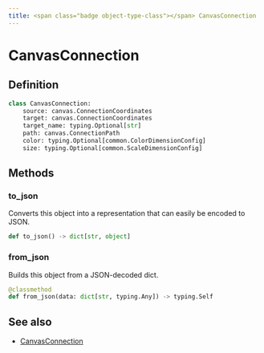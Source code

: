 ```yaml
---
title: <span class="badge object-type-class"></span> CanvasConnection
---
```

# <span class="badge object-type-class"></span> CanvasConnection

## Definition

```python
class CanvasConnection:
    source: canvas.ConnectionCoordinates
    target: canvas.ConnectionCoordinates
    target_name: typing.Optional[str]
    path: canvas.ConnectionPath
    color: typing.Optional[common.ColorDimensionConfig]
    size: typing.Optional[common.ScaleDimensionConfig]
```
## Methods

### <span class="badge object-method"></span> to_json

Converts this object into a representation that can easily be encoded to JSON.

```python
def to_json() -> dict[str, object]
```

### <span class="badge object-method"></span> from_json

Builds this object from a JSON-decoded dict.

```python
@classmethod
def from_json(data: dict[str, typing.Any]) -> typing.Self
```

## See also

 * <span class="badge builder"></span> [CanvasConnection](./builder-CanvasConnection.md)
